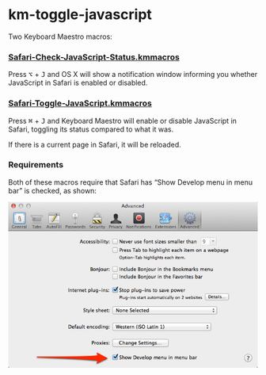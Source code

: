 km-toggle-javascript
====================

Two Keyboard Maestro macros:

### [Safari-Check-JavaScript-Status.kmmacros](Safari-Check-JavaScript-Status.kmmacros)

Press <kbd>⌥</kbd> + <kbd>J</kbd> and OS X will show a notification window informing you whether JavaScript in Safari is enabled or disabled.

### [Safari-Toggle-JavaScript.kmmacros](Safari-Toggle-JavaScript.kmmacros)

Press <kbd>⌘</kbd> + <kbd>J</kbd> and Keyboard Maestro will enable or disable JavaScript in Safari, toggling its status compared to what it was.

If there is a current page in Safari, it will be reloaded.

### Requirements

Both of these macros require that Safari has “Show Develop menu in menu bar” is checked, as shown:

![](Safari-Advanced-Preferences.jpg)

